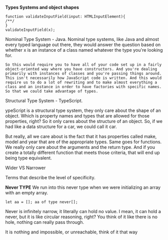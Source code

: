 **Types Systems and object shapes**
```
function validateInputField(input: HTMLInputElement){
/**/
}
validateInputField(x);
```

Nominal Type System - Java.
    Nominal type systems, like Java and almost every typed language out there, they would answer the question based on whether x is an instance of a class named whatever the type you're looking for.
    
    So this would require you to have all of your code set up in a fairly object-oriented way where you have constructors. And you're dealing primarily with instances of classes and you're passing things around. This isn't necessarily how JavaScript code is written. And this would require us to do a lot of rewriting and to make almost everything a class and an instance in order to have factories with specific names. So that we could take advantage of types.


Structural Type System - TypeScript.

ypeScript is a structural type system, they only care about the shape of an object. Which is property names and types that are allowed for those properties, right? So it only cares about the structure of an object. So, if we had like a data structure for a car, we could call it car.

But really, all we care about is the fact that it has properties called make, model and year that are of the appropriate types. Same goes for functions. We really only care about the arguments and the return type. And if you create a totally different function that meets those criteria, that will end up being type equivalent.

Wider VS Narrower

Terms that describe the level of specificity.

**Never TYPE**
We run into this never type when we were initializing an array with an empty array.

`let aa = []; aa of type never[];`

 Never is infinitely narrow, it literally can hold no value. I mean, it can hold a never, but it is like circular reasoning, right? You think of it like there is no hole, nothing can really pass through.

It is nothing and impossible, or unreachable, think of it that way